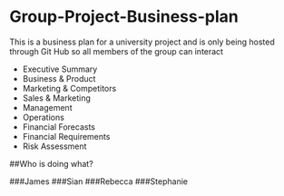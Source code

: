 Group-Project-Business-plan
===========================

This is a business plan for a university project and is only being hosted through Git Hub so all members of the group can interact

-	Executive Summary
-	Business & Product
-	Marketing & Competitors
-	Sales & Marketing
-	Management
-	Operations
-	Financial Forecasts
-	Financial Requirements
-	Risk Assessment

##Who is doing what?

###James
###Sian
###Rebecca
###Stephanie